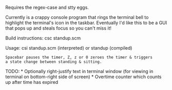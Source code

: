 Requires the regex-case and stty eggs.

Currently is a crappy console program that rings the terminal bell
to highlight the terminal's icon in the taskbar.  Eventually I'd
like this to be a GUI that pops up and steals focus so you can't miss
it!

Build instructions:
	csc standup.scm

Usage: 
	csi standup.scm (interpreted)
	or
	standup (compiled)

	Spacebar pauses the timer, Z, z or 0 zeroes the timer & triggers
	a state change between standing & sitting.

TODO:
	* Optionally right-justify text in terminal window (for viewing in terminal
	  on bottom-right side of screen)
	* Overtime counter which counts up after time has expired
